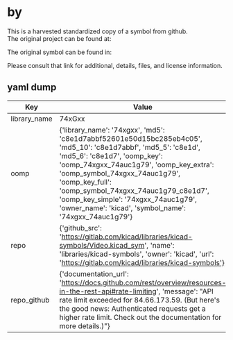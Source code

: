 #  by   
This is a harvested standardized copy of a symbol from github.  
The original project can be found at:  
  
The original symbol can be found in:

Please consult that link for additional, details, files, and license information.  
## yaml dump  
| Key | Value |  
| --- | --- |  
| library_name | 74xGxx |  
| oomp | {'library_name': '74xgxx', 'md5': 'c8e1d7abbf52601e50d15bc285eb4c05', 'md5_10': 'c8e1d7abbf', 'md5_5': 'c8e1d', 'md5_6': 'c8e1d7', 'oomp_key': 'oomp_74xgxx_74auc1g79', 'oomp_key_extra': 'oomp_symbol_74xgxx_74auc1g79', 'oomp_key_full': 'oomp_symbol_74xgxx_74auc1g79_c8e1d7', 'oomp_key_simple': '74xgxx_74auc1g79', 'owner_name': 'kicad', 'symbol_name': '74xgxx_74auc1g79'} |  
| repo | {'github_src': 'https://gitlab.com/kicad/libraries/kicad-symbols/Video.kicad_sym', 'name': 'libraries/kicad-symbols', 'owner': 'kicad', 'url': 'https://gitlab.com/kicad/libraries/kicad-symbols'} |  
| repo_github | {'documentation_url': 'https://docs.github.com/rest/overview/resources-in-the-rest-api#rate-limiting', 'message': "API rate limit exceeded for 84.66.173.59. (But here's the good news: Authenticated requests get a higher rate limit. Check out the documentation for more details.)"} |  

